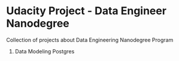 # Udacity Project - Data Engineer Nanodegree
Collection of projects about Data Engineering Nanodegree Program

1. Data Modeling Postgres
